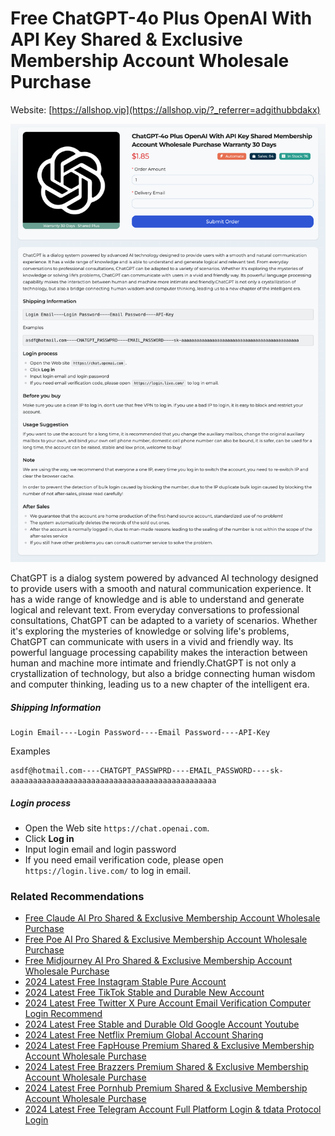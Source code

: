 # Free ChatGPT-4o Plus OpenAI With API Key Shared & Exclusive Membership Account Wholesale Purchase

Website: [https://allshop.vip](https://allshop.vip/?_referrer=adgithubbdakx)

![allshop-chatgpt](allshop-chatgpt.png)

ChatGPT is a dialog system powered by advanced AI technology designed to provide users with a smooth and natural communication experience. It has a wide range of knowledge and is able to understand and generate logical and relevant text. From everyday conversations to professional consultations, ChatGPT can be adapted to a variety of scenarios. Whether it's exploring the mysteries of knowledge or solving life's problems, ChatGPT can communicate with users in a vivid and friendly way. Its powerful language processing capability makes the interaction between human and machine more intimate and friendly.ChatGPT is not only a crystallization of technology, but also a bridge connecting human wisdom and computer thinking, leading us to a new chapter of the intelligent era.

##### Shipping Information

```
Login Email----Login Password----Email Password----API-Key
```

Examples

```
asdf@hotmail.com----CHATGPT_PASSWPRD----EMAIL_PASSWORD----sk-aaaaaaaaaaaaaaaaaaaaaaaaaaaaaaaaaaaaaaaaaaaaaa
```

##### Login process

- Open the Web site `https://chat.openai.com`.
- Click **Log in**
- Input login email and login password
- If you need email verification code, please open `https://login.live.com/` to log in email.

### Related Recommendations

- [Free Claude AI Pro Shared & Exclusive Membership Account Wholesale Purchase](https://github.com/bdakx/free-claude-ai-pro01)
- [Free Poe AI Pro Shared & Exclusive Membership Account Wholesale Purchase](https://github.com/bdakx/free-poe-ai-pro01)
- [Free Midjourney AI Pro Shared & Exclusive Membership Account Wholesale Purchase](https://github.com/bdakx/free-midjourney-pro-01)
- [2024 Latest Free Instagram Stable Pure Account](https://github.com/kdmmz92/free-instagram-accounts)
- [2024 Latest Free TikTok Stable and Durable New Account](https://github.com/kdmmz92/free-tiktok-accounts)
- [2024 Latest Free Twitter X Pure Account Email Verification Computer Login Recommend](https://github.com/kdmmz92/free-twitter-accounts)
- [2024 Latest Free Stable and Durable Old Google Account Youtube](https://github.com/kdmmz92/free-google-accounts)
- [2024 Latest Free Netflix Premium Global Account Sharing](https://github.com/kdmmz92/free-netflix-accounts)
- [2024 Latest Free FapHouse Premium Shared & Exclusive Membership Account Wholesale Purchase](https://github.com/kdmmz92/free-faphouse-accounts)
- [2024 Latest Free Brazzers Premium Shared & Exclusive Membership Account Wholesale Purchase](https://github.com/kdmmz92/free-brazzers-accounts)
- [2024 Latest Free Pornhub Premium Shared & Exclusive Membership Account Wholesale Purchase](https://github.com/kdmmz92/free-pornhub-accounts)
- [2024 Latest Free Telegram Account Full Platform Login & tdata Protocol Login](https://github.com/kdmmz92/free-telegram-accounts)
